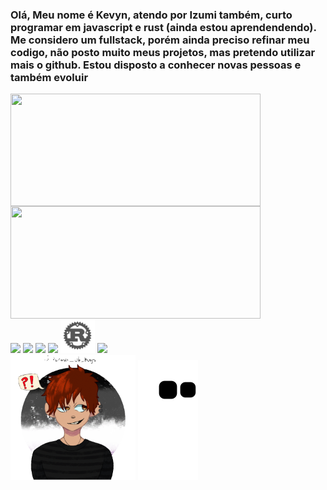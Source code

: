 
<h3> Olá, Meu nome é Kevyn, atendo por Izumi também, curto programar em javascript e rust (ainda estou aprendendendo). Me considero um fullstack, porém ainda preciso refinar meu codigo, não posto muito meus projetos, mas pretendo utilizar mais o github. Estou disposto a conhecer novas pessoas e também evoluir</h3>
<div styles="display: flex; flex-direction: row;align-items: center; justify-content: center">

  <img align="center" width="400px" height="180px" src="https://github-readme-stats.vercel.app/api?username=Izumi-No&count_private=true&theme=dark&bg_color=45,0f0030,30005d&text_color=fff&hide_border=true " />
  <img height="180px" width="400px" align="center" src="https://github-readme-stats.vercel.app/api/top-langs/?username=Izumi-No&layout=compact&theme=dark&bg_color=45,0f0030,30005d&text_color=fff&hide_border=true" />
</div>
<div styles="display: grid; place-items: center; place-content:center; space: 50px;">
<img width="55px"  src="https://cdn.jsdelivr.net/gh/devicons/devicon/icons/godot/godot-original.svg">
<img width="55px"  src="https://cdn.jsdelivr.net/gh/devicons/devicon/icons/nodejs/nodejs-original.svg">
<img width="55px"  src="https://cdn.jsdelivr.net/gh/devicons/devicon/icons/react/react-original.svg">
<img width="55px"  src="https://cdn.jsdelivr.net/gh/devicons/devicon/icons/typescript/typescript-plain.svg">
<img width="55px"  src="https://raw.githubusercontent.com/Izumi-No/Izumi-No/master/rust-plain.svg"> 
<img width="55px"  src="https://cdn.jsdelivr.net/gh/devicons/devicon/icons/python/python-original.svg"> 
</div>
<img width="200px" src="https://github.com/Izumi-No/Izumi-No/blob/master/izumi.gif?raw=true">


<img src="https://raw.githubusercontent.com/Izumi-No/Izumi-No/output/github-contribution-grid-snake.svg">

